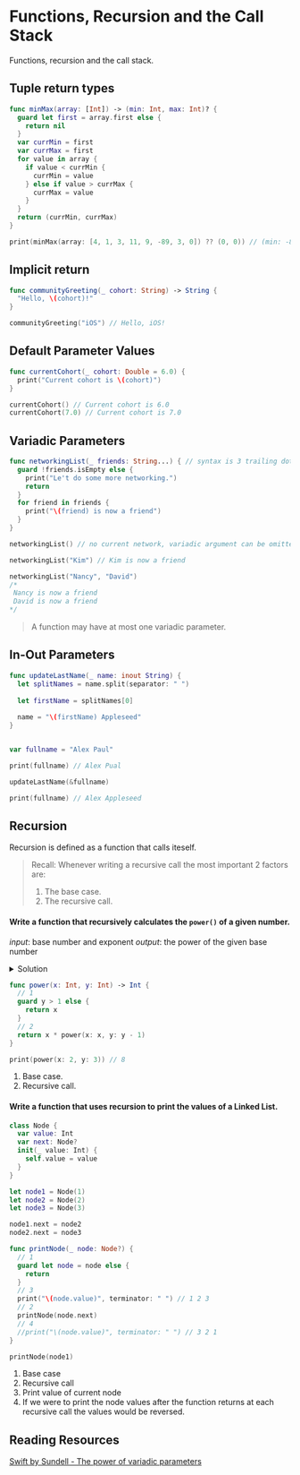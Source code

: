 # Functions, Recursion and the Call Stack

Functions, recursion and the call stack. 


## Tuple return types 

```swift 
func minMax(array: [Int]) -> (min: Int, max: Int)? {
  guard let first = array.first else {
    return nil
  }
  var currMin = first
  var currMax = first
  for value in array {
    if value < currMin {
      currMin = value
    } else if value > currMax {
      currMax = value
    }
  }
  return (currMin, currMax)
}

print(minMax(array: [4, 1, 3, 11, 9, -89, 3, 0]) ?? (0, 0)) // (min: -89, max: 11)
```

## Implicit return 

```swift 
func communityGreeting(_ cohort: String) -> String {
  "Hello, \(cohort)!"
}

communityGreeting("iOS") // Hello, iOS!
```

## Default Parameter Values 

```swift 
func currentCohort(_ cohort: Double = 6.0) {
  print("Current cohort is \(cohort)")
}

currentCohort() // Current cohort is 6.0
currentCohort(7.0) // Current cohort is 7.0
```

## Variadic Parameters 

```swift 
func networkingList(_ friends: String...) { // syntax is 3 trailing dots after the Data type
  guard !friends.isEmpty else {
    print("Le't do some more networking.")
    return
  }
  for friend in friends {
    print("\(friend) is now a friend")
  }
}

networkingList() // no current network, variadic argument can be omitted

networkingList("Kim") // Kim is now a friend

networkingList("Nancy", "David")
/*
 Nancy is now a friend
 David is now a friend
*/
```

> A function may have at most one variadic parameter. 

## In-Out Parameters 

```swift 
func updateLastName(_ name: inout String) {
  let splitNames = name.split(separator: " ")
  
  let firstName = splitNames[0]
  
  name = "\(firstName) Appleseed"
}


var fullname = "Alex Paul"

print(fullname) // Alex Pual

updateLastName(&fullname)

print(fullname) // Alex Appleseed
```

## Recursion

Recursion is defined as a function that calls iteself. 

> Recall: Whenever writing a recursive call the most important 2 factors are: 
> 1. The base case.
> 2. The recursive call.

#### Write a function that recursively calculates the `power()` of a given number. 

_input_: base number and exponent 
_output_: the power of the given base number

<details> 
  <summary>Solution</summary> 
</details> 

```swift 
func power(x: Int, y: Int) -> Int {
  // 1
  guard y > 1 else {
    return x
  }
  // 2
  return x * power(x: x, y: y - 1)
}

print(power(x: 2, y: 3)) // 8
```

1. Base case. 
2. Recursive call. 

#### Write a function that uses recursion to print the values of a Linked List. 

```swift 
class Node {
  var value: Int
  var next: Node?
  init(_ value: Int) {
    self.value = value
  }
}

let node1 = Node(1)
let node2 = Node(2)
let node3 = Node(3)

node1.next = node2
node2.next = node3

func printNode(_ node: Node?) {
  // 1
  guard let node = node else {
    return
  }
  // 3
  print("\(node.value)", terminator: " ") // 1 2 3 
  // 2
  printNode(node.next)
  // 4 
  //print("\(node.value)", terminator: " ") // 3 2 1
}

printNode(node1)
```

1. Base case 
2. Recursive call
3. Print value of current node 
4. If we were to print the node values after the function returns at each recursive call the values would be reversed. 


## Reading Resources 

[Swift by Sundell - The power of variadic parameters](https://www.swiftbysundell.com/tips/the-power-of-variadic-parameters/)

